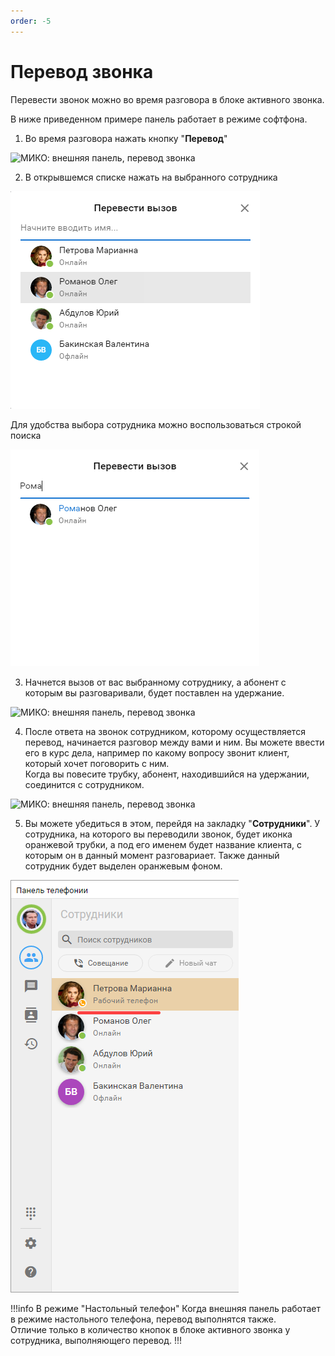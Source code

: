 ```yaml
---
order: -5
---
```


# Перевод звонка

Перевести звонок можно во время разговора в блоке активного звонка.

В ниже приведенном примере панель работает в режиме софтфона.

1. Во время разговора нажать кнопку "**Перевод**"

<img class="miko-shadow img-zoomable"  
    src="/assets/panel/transfer-call/cti_perevod_1.png"
    data-original="/assets/panel/transfer-call/cti_perevod_1.png"
    srcset="/assets/panel/transfer-call/cti_perevod_1_prev.png 1x, /assets/panel/transfer-call/cti_perevod_1.png 2x" 
    alt="МИКО: внешняя панель, перевод звонка"
/> 

2. В открывшемся списке нажать на выбранного сотрудника

<img class="miko-shadow"  
    src="/assets/panel/transfer-call/cti_perevod_2.png"
    alt="МИКО: внешняя панель, перевод звонка"
/> 

Для удобства выбора сотрудника можно воспользоваться строкой поиска

<img class="miko-shadow"  
    src="/assets/panel/transfer-call/cti_perevod_3.png"
    alt="МИКО: внешняя панель, перевод звонка"
/> 

3. Начнется вызов от вас выбранному сотруднику, а абонент с которым вы разговаривали, будет поставлен на удержание. 

<img class="miko-shadow img-zoomable"  
    src="/assets/panel/transfer-call/cti_perevod_4.png"
    data-original="/assets/panel/transfer-call/cti_perevod_4.png"
    srcset="/assets/panel/transfer-call/cti_perevod_4_prev.png 1x, /assets/panel/transfer-call/cti_perevod_4.png 2x" 
    alt="МИКО: внешняя панель, перевод звонка"
/> 

4. После ответа на звонок сотрудником, которому осуществляется перевод, начинается разговор между вами и ним. Вы можете ввести его в курс дела, например по какому вопросу звонит клиент, который хочет поговорить с ним.  
Когда вы повесите трубку, абонент, находившийся на удержании, соединится с сотрудником.  

<img class="miko-shadow img-zoomable"  
    src="/assets/panel/transfer-call/cti_perevod_5.png"
    data-original="/assets/panel/transfer-call/cti_perevod_5.png"
    srcset="/assets/panel/transfer-call/cti_perevod_5_prev.png 1x, /assets/panel/transfer-call/cti_perevod_5.png 2x" 
    alt="МИКО: внешняя панель, перевод звонка"
/> 

5. Вы можете убедиться в этом, перейдя на закладку "**Сотрудники**". У сотрудника, на которого вы переводили звонок, будет иконка оранжевой трубки, а под его именем будет название клиента, с которым он в данный момент разговариает. Также данный сотрудник будет выделен оранжевым фоном.

<img class="miko-shadow"  
    src="/assets/panel/transfer-call/cti_perevod_6.png"
    alt="МИКО: внешняя панель, перевод звонка"
/> 

!!!info В режиме "Настольный телефон"
Когда внешняя панель работает в режиме настольного телефона, перевод выполнятся также.  
Отличие только в количество кнопок в блоке активного звонка у сотрудника, выполняющего перевод. 
!!!